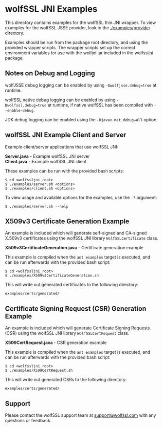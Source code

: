 
# wolfSSL JNI Examples

This directory contains examples for the wolfSSL thin JNI wrapper. To view
examples for the wolfSSL JSSE provider, look in the
[./examples/provider](./provider) directory.

Examples should be run from the package root directory, and using the provided
wrapper scripts. The wrapper scripts set up the correct environment variables
for use with the wolfjni jar included in the wolfssljni package.

## Notes on Debug and Logging

wolfJSSE debug logging can be enabled by using `-Dwolfjsse.debug=true` at
runtime.

wolfSSL native debug logging can be enabled by using `-Dwolfssl.debug=true` at
runtime, if native wolfSSL has been compiled with `--enable-debug`.

JDK debug logging can be enabled using the `-Djavax.net.debug=all` option.

## wolfSSL JNI Example Client and Server

Example client/server applications that use wolfSSL JNI:

**Server.java** - Example wolfSSL JNI server \
**Client.java** - Example wolfSSL JNI client

These examples can be run with the provided bash scripts:

```
$ cd <wolfssljni_root>
$ ./examples/server.sh <options>
$ ./examples/client.sh <options>
```

To view usage and available options for the examples, use the `-?`
argument:

```
$ ./examples/server.sh --help
```

## X509v3 Certificate Generation Example

An example is included which will generate self-signed and CA-signed
X.509v3 certificates using the wolfSSL JNI library `WolfSSLCertificate`
class.

**X509v3CertificateGeneration.java** - Certificate generation example

This example is compiled when the `ant examples` target is executed, and can
be run afterwards with the provided bash script:

```
$ cd <wolfssljni_root>
$ ./examples/X509v3CertificateGeneration.sh
```

This will write out generated certificates to the following directory:

```
examples/certs/generated/
```

## Certificate Signing Request (CSR) Generation Example

An example is included which will generate Certificate Signing Requests (CSR)
using the wolfSSL JNI library `WolfSSLCertRequest` class.

**X509CertRequest.java** - CSR generation example

This example is compiled when the `ant examples` target is executed, and can
be run afterwards with the provided bash script:

```
$ cd <wolfssljni_root>
$ ./examples/X509CertRequest.sh
```

This will write out generated CSRs to the following directory:

```
examples/certs/generated/
```

## Support

Please contact the wolfSSL support team at support@wolfssl.com with any
questions or feedback.

